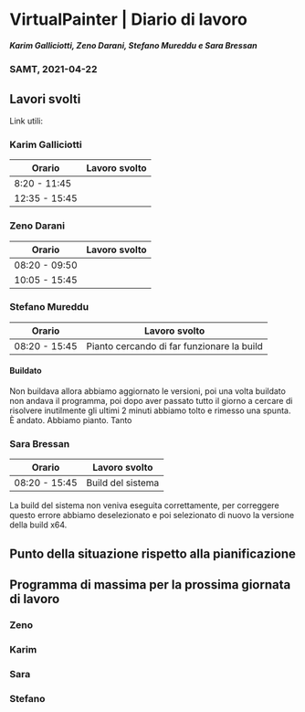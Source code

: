 # VirtualPainter | Diario di lavoro
##### Karim Galliciotti, Zeno Darani, Stefano Mureddu e Sara Bressan
### SAMT, 2021-04-22

## Lavori svolti

Link utili:


### Karim Galliciotti


|Orario        |Lavoro svolto                 |
|--------------|------------------------------|
|8:20 - 11:45  | |
|12:35 - 15:45 ||


### Zeno Darani


|Orario        |Lavoro svolto                 |
|--------------|------------------------------|
|08:20 - 09:50 | |
|10:05 - 15:45 | |

### Stefano Mureddu


|Orario        |Lavoro svolto                 |
|--------------|------------------------------|
|08:20 - 15:45 |Pianto cercando di far funzionare la build|

#### Buildato

Non buildava allora abbiamo aggiornato le versioni, poi una volta buildato non andava il programma, poi dopo aver passato tutto il giorno a cercare di risolvere inutilmente gli ultimi 2 minuti abbiamo tolto e rimesso una spunta. È andato. Abbiamo pianto. Tanto

### Sara Bressan


|Orario        |Lavoro svolto                 |
|--------------|------------------------------|
|08:20 - 15:45 | Build del sistema |

La build del sistema non veniva eseguita correttamente, per correggere questo errore abbiamo deselezionato e poi selezionato di nuovo la versione 
della build x64.


##  Punto della situazione rispetto alla pianificazione


## Programma di massima per la prossima giornata di lavoro
### Zeno


### Karim


### Sara


### Stefano

